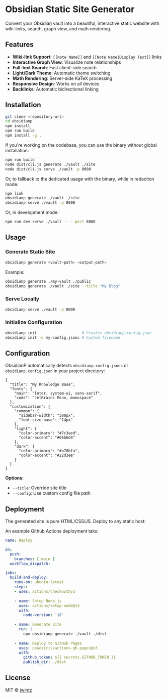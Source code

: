 # Obsidian Static Site Generator

Convert your Obsidian vault into a beautiful, interactive static website with wiki-links, search, graph view, and math rendering.

## Features

- **Wiki-link Support**: `[[Note Name]]` and `[[Note Name|Display Text]]` links
- **Interactive Graph View**: Visualize note relationships
- **Full-text Search**: Fast client-side search
- **Light/Dark Theme**: Automatic theme switching
- **Math Rendering**: Server-side KaTeX processing
- **Responsive Design**: Works on all devices
- **Backlinks**: Automatic bidirectional linking

## Installation

```bash
git clone <repository-url>
cd obsidianp
npm install
npm run build
npm install -g .
```

If you're working on the codebase, you can use the binary without global installation:

```bash
npm run build
node dist/cli.js generate ./vault ./site
node dist/cli.js serve ./vault -p 8000
```

Or, to fallback to the dedicated usage with the binary, while in redaction mode:

```bash
npm link
obsidianp generate ./vault ./site
obsidianp serve ./vault -p 8000
```

Or, in development mode:

```bash
npm run dev serve ./vault -- --port 8000
```

## Usage

### Generate Static Site

```bash
obsidianp generate <vault-path> <output-path>
```

Example:
```bash
obsidianp generate ./my-vault ./public
obsidianp generate ./vault ./site --title "My Blog"
```

### Serve Locally

```bash
obsidianp serve ./vault -p 8000
```

### Initialize Configuration

```bash
obsidianp init                    # Creates obsidianp.config.json
obsidianp init -o my-config.jsonc # Custom filename
```

## Configuration

ObsidianP automatically detects `obsidianp.config.jsonc` or `obsidianp.config.json` in your project directory:

```jsonc
{
  "title": "My Knowledge Base",
  "fonts": {
    "main": "Inter, system-ui, sans-serif",
    "code": "JetBrains Mono, monospace"
  },
  "customization": {
    "common": {
      "sidebar-width": "300px",
      "font-size-base": "14px"
    },
    "light": {
      "color-primary": "#7c3aed",
      "color-accent": "#06b6d4"
    },
    "dark": {
      "color-primary": "#a78bfa",
      "color-accent": "#22d3ee"
    }
  }
}
```

**Options:**
- `--title`: Override site title
- `--config`: Use custom config file path

## Deployment

The generated site is pure HTML/CSS/JS. Deploy to any static host:

An example Github Actions deployment taks:

```yaml
name: Deploy

on:
  push:
    branches: [ main ]
  workflow_dispatch:

jobs:
  build-and-deploy:
    runs-on: ubuntu-latest
    steps:
    - uses: actions/checkout@v3
    
    - name: Setup Node.js
      uses: actions/setup-node@v3
      with:
        node-version: '18'
    
    - name: Generate site
      run: |
        npx obsidianp generate ./vault ./dist
    
    - name: Deploy to GitHub Pages
      uses: peaceiris/actions-gh-pages@v3
      with:
        github_token: ${{ secrets.GITHUB_TOKEN }}
        publish_dir: ./dist
```

## License

MIT © [jwintz](https://github.com/jwintz)
